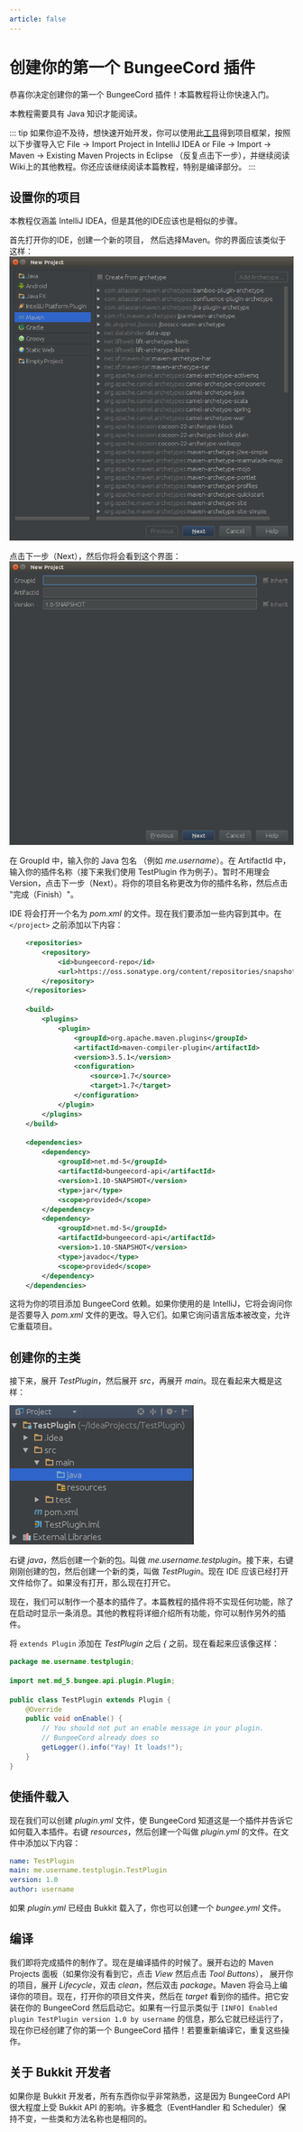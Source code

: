 ```yaml
---
article: false
---
```

# 创建你的第一个 BungeeCord 插件
恭喜你决定创建你的第一个 BungeeCord 插件！本篇教程将让你快速入门。

本教程需要具有 Java 知识才能阅读。

::: tip
如果你迫不及待，想快速开始开发，你可以使用此[工具](https://utilities.shall.fail/bungeecord/pluginhelper/)得到项目框架，按照以下步骤导入它 File -> Import Project in IntelliJ IDEA or File -> Import -> Maven -> Existing Maven Projects in Eclipse （反复点击下一步），并继续阅读Wiki上的其他教程。你还应该继续阅读本篇教程，特别是编译部分。
:::

## 设置你的项目
本教程仅涵盖 IntelliJ IDEA，但是其他的IDE应该也是相似的步骤。

首先打开你的IDE，创建一个新的项目， 然后选择Maven。你的界面应该类似于这样：
![新建项目](./create-your-first-bungeecord-plugin/1.png)

点击下一步（Next），然后你将会看到这个界面：
![新建项目](./create-your-first-bungeecord-plugin/2.png)

在 GroupId 中，输入你的 Java 包名 （例如 *me.username*）。在 ArtifactId 中， 输入你的插件名称（接下来我们使用 TestPlugin 作为例子）。暂时不用理会 Version，点击下一步（Next）。将你的项目名称更改为你的插件名称，然后点击 "完成（Finish）"。

IDE 将会打开一个名为 *pom.xml* 的文件。现在我们要添加一些内容到其中。在 `</project>` 之前添加以下内容：

```xml
    <repositories>
        <repository>
            <id>bungeecord-repo</id>
            <url>https://oss.sonatype.org/content/repositories/snapshots</url>
        </repository>
    </repositories>

    <build>
        <plugins>
            <plugin>
                <groupId>org.apache.maven.plugins</groupId>
                <artifactId>maven-compiler-plugin</artifactId>
                <version>3.5.1</version>
                <configuration>
                    <source>1.7</source>
                    <target>1.7</target>
                </configuration>
            </plugin>
        </plugins>
    </build>

    <dependencies>
        <dependency>
            <groupId>net.md-5</groupId>
            <artifactId>bungeecord-api</artifactId>
            <version>1.10-SNAPSHOT</version>
            <type>jar</type>
            <scope>provided</scope>
        </dependency>
        <dependency>
            <groupId>net.md-5</groupId>
            <artifactId>bungeecord-api</artifactId>
            <version>1.10-SNAPSHOT</version>
            <type>javadoc</type>
            <scope>provided</scope>
        </dependency>
    </dependencies>
```
这将为你的项目添加 BungeeCord 依赖。如果你使用的是 IntelliJ，它将会询问你是否要导入 *pom.xml* 文件的更改。导入它们。如果它询问语言版本被改变，允许它重载项目。

## 创建你的主类
接下来，展开 *TestPlugin*，然后展开 *src*，再展开 *main*。现在看起来大概是这样：

![项目结构](./create-your-first-bungeecord-plugin/3.png)

右键 *java*，然后创建一个新的包。叫做 *me.username.testplugin*。接下来，右键刚刚创建的包，然后创建一个新的类，叫做 *TestPlugin*。现在 IDE 应该已经打开文件给你了。如果没有打开，那么现在打开它。

现在，我们可以制作一个基本的插件了。本篇教程的插件将不实现任何功能，除了在启动时显示一条消息。其他的教程将详细介绍所有功能，你可以制作另外的插件。

将 `extends Plugin` 添加在 *TestPlugin* 之后 *{* 之前。现在看起来应该像这样：

```java
package me.username.testplugin;

import net.md_5.bungee.api.plugin.Plugin;

public class TestPlugin extends Plugin {
    @Override
    public void onEnable() {
        // You should not put an enable message in your plugin.
        // BungeeCord already does so
        getLogger().info("Yay! It loads!");
    }
}
```
## 使插件载入
现在我们可以创建 *plugin.yml* 文件，使 BungeeCord 知道这是一个插件并告诉它如何载入本插件。右键 *resources*，然后创建一个叫做 *plugin.yml* 的文件。在文件中添加以下内容：

```yml
name: TestPlugin
main: me.username.testplugin.TestPlugin
version: 1.0
author: username
```
如果 *plugin.yml* 已经由 Bukkit 载入了，你也可以创建一个 *bungee.yml* 文件。

## 编译
我们即将完成插件的制作了。现在是编译插件的时候了。展开右边的 Maven Projects 面板（如果你没有看到它，点击 *View* 然后点击 *Tool Buttons*）， 展开你的项目，展开 *Lifecycle*，双击 *clean*，然后双击 *package*。Maven 将会马上编译你的项目。现在，打开你的项目文件夹，然后在 *target* 看到你的插件。把它安装在你的 BungeeCord 然后启动它。如果有一行显示类似于 `[INFO] Enabled plugin TestPlugin version 1.0 by username` 的信息，那么它就已经运行了，现在你已经创建了你的第一个 BungeeCord 插件！若要重新编译它，重复这些操作。

## 关于 Bukkit 开发者
如果你是 Bukkit 开发者，所有东西你似乎非常熟悉，这是因为 BungeeCord API 很大程度上受 Bukkit API 的影响。许多概念（EventHandler 和 Scheduler）保持不变，一些类和方法名称也是相同的。